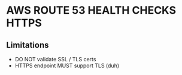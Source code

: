 # AWS ROUTE 53 HEALTH CHECKS HTTPS

## Limitations

- DO NOT validate SSL / TLS certs
- HTTPS endpoint MUST support TLS (duh)
